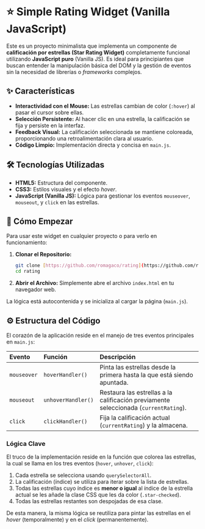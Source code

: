 # ⭐ Simple Rating Widget (Vanilla JavaScript)

Este es un proyecto minimalista que implementa un componente de **calificación por estrellas (Star Rating Widget)** completamente funcional utilizando **JavaScript puro** (Vanilla JS). Es ideal para principiantes que buscan entender la manipulación básica del DOM y la gestión de eventos sin la necesidad de librerías o *frameworks* complejos.



## ✨ Características

* **Interactividad con el Mouse:** Las estrellas cambian de color (`:hover`) al pasar el cursor sobre ellas.
* **Selección Persistente:** Al hacer clic en una estrella, la calificación se fija y persiste en la interfaz.
* **Feedback Visual:** La calificación seleccionada se mantiene coloreada, proporcionando una retroalimentación clara al usuario.
* **Código Limpio:** Implementación directa y concisa en `main.js`.

## 🛠️ Tecnologías Utilizadas

* **HTML5:** Estructura del componente.
* **CSS3:** Estilos visuales y el efecto *hover*.
* **JavaScript (Vanilla JS):** Lógica para gestionar los eventos `mouseover`, `mouseout`, y `click` en las estrellas.

## 🚀 Cómo Empezar

Para usar este widget en cualquier proyecto o para verlo en funcionamiento:

1.  **Clonar el Repositorio:**
    ```bash
    git clone [https://github.com/romagaco/rating](https://github.com/romagaco/rating)
    cd rating
    ```
2.  **Abrir el Archivo:** Simplemente abre el archivo `index.html` en tu navegador web.

La lógica está autocontenida y se inicializa al cargar la página (`main.js`).

## ⚙️ Estructura del Código

El corazón de la aplicación reside en el manejo de tres eventos principales en `main.js`:

| Evento | Función | Descripción |
| :--- | :--- | :--- |
| `mouseover` | `hoverHandler()` | Pinta las estrellas desde la primera hasta la que está siendo apuntada. |
| `mouseout` | `unhoverHandler()` | Restaura las estrellas a la calificación previamente seleccionada (`currentRating`). |
| `click` | `clickHandler()` | Fija la calificación actual (`currentRating`) y la almacena. |

### Lógica Clave

El truco de la implementación reside en la función que colorea las estrellas, la cual se llama en los tres eventos (`hover`, `unhover`, `click`):

1.  Cada estrella se selecciona usando `querySelectorAll`.
2.  La calificación (índice) se utiliza para iterar sobre la lista de estrellas.
3.  Todas las estrellas cuyo índice es **menor o igual** al índice de la estrella actual se les añade la clase CSS que les da color (`.star-checked`).
4.  Todas las estrellas restantes son despojadas de esa clase.

De esta manera, la misma lógica se reutiliza para pintar las estrellas en el *hover* (temporalmente) y en el *click* (permanentemente).